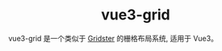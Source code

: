 <h1 align="center">vue3-grid</h1>

vue3-grid 是一个类似于 [Gridster](http://dsmorse.github.io/gridster.js/) 的栅格布局系统, 适用于 Vue3。
